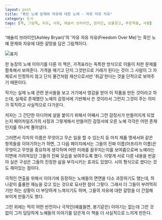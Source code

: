 ```yaml
---
layout: post
title: "흑인 노예 문제와 자유에 대한 노래 - 자유 자유 자유"
category: 도서
tags: [책, 그림책, 자유, 사회, 애슐리 브라이언, 원지인, 보물창고, 푸른책들, 서평]
---
```


'애슐리 브라이언(Ashley Bryan)'의
'자유 자유 자유(Freedom Over Me)'는
흑인 노예 문제와 자유에 대한 갈망을 담은 그림책이다.

![표지](https://lh3.googleusercontent.com/Mvsakp6BMGqbnSMO6HpowUDKlGas31AqmVhwjJHRJwR39aAWIPZ-hwZKBhLUnOkCJD2_ljEBCcNO5w=s480)

한 농장의 노예 이야기를 다룬 이 책은,
가격표라는 독특한 방식으로 이들이 처한 문제를 함축해서 보여준다.
가격을 매기고 단지 그것만으로 거래가 된다는 것이
그 사람이 그 자체로서 인정하지 않고
단지 물건처럼 재산으로서만 '취급'한다는 것을 단적으로 보여주기 때문이다.

작가는 실제 노예 관련 문서들을 보고 거기에서 영감을 받아 이 작품을 만든 것이라고 하는데,
실제로 존재했던 노예의 감정서에 기반해서 쓴 것이라서 그런지
그것이 주는 의미가 묵직하고 사실적으로 다가온다.

저자는 그 간단한 아디어에 살을 붙이기 위해서
어째서 그런 감정서가 만들어지게 되었는지 페어차일즈가의 사정과
그렇게해서 만들어진 감정서에 오른 노예 각각은
어떤 존재인지를 하나씩 풀어냈다.

그러면서 각자의 이름은 무엇이고
무슨 일을 할 수 있는지 등
마치 제품 명세서와 같은 항목들을 이야기하는가 하면,
그 다음 페이지에서는 그들의 진짜 이름(아프리카 이름)은 무엇이고
무엇을 중요하게 생각하며 어떤 미래를 꿈꾸지는지를 보여줌으로써
노예라는 이면에 가려져있던 그들의 진짜 모습을 보여주도록 했다.
이렇게 서로 다른 내용을 번갈아 실은 구성은
그들의 진정한 삶을 부각시키는 효과도 있었다.
시의 형식으로 썼다는 것도 재미있는 점이다.

극적인 연출을 위해서 이야기에 등장하는 노예들의 면면을 다소 과장하기도 했는데,
하나같이 훌륭한 재능을 갖고 있는 것으로 묘사한 점이 그렇다.
그래서 더 그들이 부려먹히기만 하는 상황이 더 부당하게 느껴지기도 하며,
그들의 자유에 대한 갈망을 더 간절해 보이게 만들기도 했다.

그런 외에는 딱히 어떤 반전이나 극적인(예를들면, 봉기같은) 이야기는 없는데
그런 것 없이 그저 담담하게 노예들의 이야기를 담은게
이 책을 더 사실적으로 느끼게 만든다.
